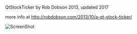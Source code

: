 QtStockTicker
by Rob Dobson 2013, updated 2017

more info at http://robdobson.com/2013/10/a-qt-stock-ticker/

![ScreenShot](https://raw.github.com/robdobsn/QtStockTicker/master/screenshots/latest.png)
